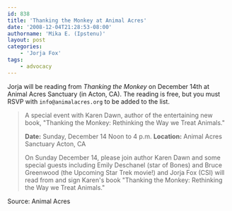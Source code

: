 ```yaml
---
id: 838
title: 'Thanking the Monkey at Animal Acres'
date: '2008-12-04T21:28:53-08:00'
authorname: 'Mika E. (Ipstenu)'
layout: post
categories:
    - 'Jorja Fox'
tags:
    - advocacy
---
```


Jorja will be reading from _Thanking the Monkey_ on December 14th at Animal Acres Sanctuary (in Acton, CA).  The reading is free, but you must RSVP with `info@animalacres.org` to be added to the list.

> A special event with Karen Dawn, author of the entertaining new book, "Thanking the Monkey: Rethinking the Way we Treat Animals."
>
> **Date:** Sunday, December 14 Noon to 4 p.m.
> **Location:** Animal Acres Sanctuary Acton, CA
>
> On Sunday December 14, please join author Karen Dawn and some special guests including Emily Deschanel (star of Bones) and Bruce Greenwood (the Upcoming Star Trek movie!) and Jorja Fox (CSI) will read from and sign Karen's book "Thanking the Monkey: Rethinking the Way we Treat Animals."

Source: Animal Acres
